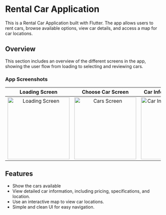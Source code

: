   # Rental Car Application


This is a Rental Car Application built with Flutter. The app allows users to rent cars, browse available options, view car details, and access a map for car locations.

## Overview

This section includes an overview of the different screens in the app, showing the user flow from loading to selecting and reviewing cars.

### App Screenshots

| Loading Screen | Choose Car Screen | Car Information Screen | Map Screen |
|:--------------:|:-----------------:|:----------------------:|:----------:|
| <img src="https://github.com/user-attachments/assets/243d2d25-2891-4482-85fb-5131ce5b28c3" alt="Loading Screen" width="200"> | <img src="https://github.com/user-attachments/assets/5dbced0b-1acc-4b69-b345-ac0f22f6e432" alt="Cars Screen" width="200"> | <img src=https://github.com/user-attachments/assets/abf5708a-ab0f-4035-9816-c2487b01165c alt="Car Information Screen" width="200"> | <img src="https://github.com/user-attachments/assets/ab9c6d08-c34c-4851-affb-6c5039d22898" alt="Map Screen" width="200"> |



## Features

- Show the cars available
- View detailed car information, including pricing, specifications, and location.
- Use an interactive map to view car locations.
- Simple and clean UI for easy navigation.
